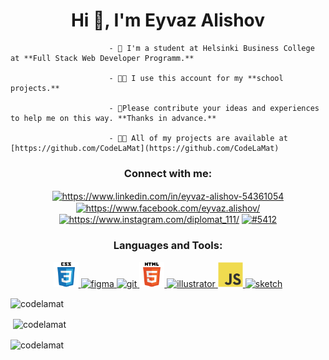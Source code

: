 <h1 align="center">Hi 👋, I'm Eyvaz Alishov</h1>


                          - 🔭 I'm a student at Helsinki Business College at **Full Stack Web Developer Programm.**

                          - 👨‍💻 I use this account for my **school projects.**

                          - 🤝Please contribute your ideas and experiences to help me on this way. **Thanks in advance.**

                          - 👨‍💻 All of my projects are available at [https://github.com/CodeLaMat](https://github.com/CodeLaMat)

<h3 align="center">Connect with me:</h3>
<p align="center">
<a href="https://www.linkedin.com/in/eyvaz-alishov-54361054/" target="blank"><img align="center" src="https://raw.githubusercontent.com/rahuldkjain/github-profile-readme-generator/master/src/images/icons/Social/linked-in-alt.svg" alt="https://www.linkedin.com/in/eyvaz-alishov-54361054" height="30" width="40" /></a>
<a href="https://www.facebook.com/eyvaz.alishov/" target="blank"><img align="center" src="https://raw.githubusercontent.com/rahuldkjain/github-profile-readme-generator/master/src/images/icons/Social/facebook.svg" alt="https://www.facebook.com/eyvaz.alishov/" height="30" width="40" /></a>
<a href="https://www.instagram.com/diplomat_111/" target="blank"><img align="center" src="https://raw.githubusercontent.com/rahuldkjain/github-profile-readme-generator/master/src/images/icons/Social/instagram.svg" alt="https://www.instagram.com/diplomat_111/" height="30" width="40" /></a>
<a href="https://discord.gg/#5412" target="blank"><img align="center" src="https://raw.githubusercontent.com/rahuldkjain/github-profile-readme-generator/master/src/images/icons/Social/discord.svg" alt="#5412" height="30" width="40" /></a>
</p>

<h3 align="center">Languages and Tools:</h3>
<p align="center"> <a href="https://www.w3schools.com/css/" target="_blank" rel="noreferrer"> <img src="https://raw.githubusercontent.com/devicons/devicon/master/icons/css3/css3-original-wordmark.svg" alt="css3" width="40" height="40"/> </a> <a href="https://www.figma.com/" target="_blank" rel="noreferrer"> <img src="https://www.vectorlogo.zone/logos/figma/figma-icon.svg" alt="figma" width="40" height="40"/> </a> <a href="https://git-scm.com/" target="_blank" rel="noreferrer"> <img src="https://www.vectorlogo.zone/logos/git-scm/git-scm-icon.svg" alt="git" width="40" height="40"/> </a> <a href="https://www.w3.org/html/" target="_blank" rel="noreferrer"> <img src="https://raw.githubusercontent.com/devicons/devicon/master/icons/html5/html5-original-wordmark.svg" alt="html5" width="40" height="40"/> </a> <a href="https://www.adobe.com/in/products/illustrator.html" target="_blank" rel="noreferrer"> <img src="https://www.vectorlogo.zone/logos/adobe_illustrator/adobe_illustrator-icon.svg" alt="illustrator" width="40" height="40"/> </a> <a href="https://developer.mozilla.org/en-US/docs/Web/JavaScript" target="_blank" rel="noreferrer"> <img src="https://raw.githubusercontent.com/devicons/devicon/master/icons/javascript/javascript-original.svg" alt="javascript" width="40" height="40"/> </a> <a href="https://www.sketch.com/" target="_blank" rel="noreferrer"> <img src="https://www.vectorlogo.zone/logos/sketchapp/sketchapp-icon.svg" alt="sketch" width="40" height="40"/> </a> </p>

<p><img align="center" src="https://github-readme-stats.vercel.app/api/top-langs?username=codelamat&show_icons=true&locale=en&layout=compact" alt="codelamat" /></p>

<p>&nbsp;<img align="center" src="https://github-readme-stats.vercel.app/api?username=codelamat&show_icons=true&locale=en" alt="codelamat" /></p>

<p><img align="center" src="https://github-readme-streak-stats.herokuapp.com/?user=codelamat&" alt="codelamat" /></p>
 
